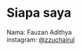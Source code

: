 # Siapa saya

Nama: Fauzan Adithya <br />
instagram: [@zzuchairul](https://www.instagram.com/zzuchairul/)
